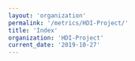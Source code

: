 ```yaml
---
layout: 'organization'
permalink: '/metrics/HDI-Project/'
title: 'Index'
organization: 'HDI-Project'
current_date: '2019-10-27'
---
```

